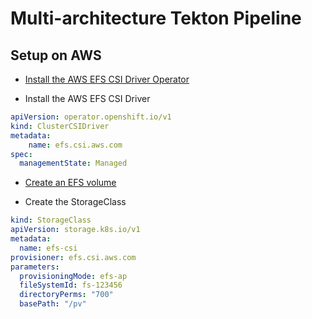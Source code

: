 # Multi-architecture Tekton Pipeline

## Setup on AWS

- [Install the AWS EFS CSI Driver Operator](https://docs.openshift.com/container-platform/4.15/storage/container_storage_interface/persistent-storage-csi-aws-efs.html#persistent-storage-csi-olm-operator-install_persistent-storage-csi-aws-efs)

- Install the AWS EFS CSI Driver

```yaml
apiVersion: operator.openshift.io/v1
kind: ClusterCSIDriver
metadata:
    name: efs.csi.aws.com
spec:
  managementState: Managed
```

- [Create an EFS volume](https://docs.aws.amazon.com/efs/latest/ug/gs-step-two-create-efs-resources.html)

- Create the StorageClass

```yaml
kind: StorageClass
apiVersion: storage.k8s.io/v1
metadata:
  name: efs-csi
provisioner: efs.csi.aws.com
parameters:
  provisioningMode: efs-ap
  fileSystemId: fs-123456
  directoryPerms: "700"
  basePath: "/pv"
```
